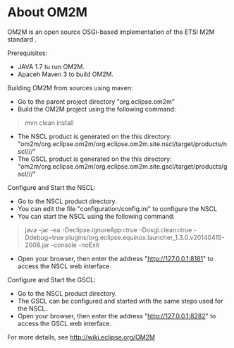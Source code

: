 About OM2M
==========

OM2M is an open source OSGi-based implementation of the ETSI M2M standard .

Prerequisites:
* JAVA 1.7 tu run OM2M.
* Apaceh Maven 3 to build OM2M.

Building OM2M from sources using maven:
* Go to the parent project directory "org.eclipse.om2m"
* Build the OM2M project using the following command:
 > mvn clean install
* The NSCL product is generated on the this directory: "om2m/org.eclipse.om2m/org.eclipse.om2m.site.nscl/target/products/nscl/<os>/<ws>/<arch>"
* The GSCL product is generated on the this directory: "om2m/org.eclipse.om2m/org.eclipse.om2m.site.gscl/target/products/gscl/<os>/<ws>/<arch>"

Configure and Start the NSCL:
* Go to the NSCL product directory.
* You can edit the file "configuration/config.ini" to configure the NSCL
* You can start the NSCL using the following command:
> java -jar -ea -Declipse.ignoreApp=true -Dosgi.clean=true -Ddebug=true plugins/org.eclipse.equinox.launcher_1.3.0.v20140415-2008.jar -console -noExit
* Open your browser, then enter the address "http://127.0.0.1:8181" to access the NSCL web interface.

Configure and Start the GSCL:
* Go to the NSCL product directory.
* The GSCL can be configured and started with the same steps used for the NSCL.
* Open your browser, then enter the address "http://127.0.0.1:8282" to access the GSCL web interface.

For more details, see http://wiki.eclipse.org/OM2M
